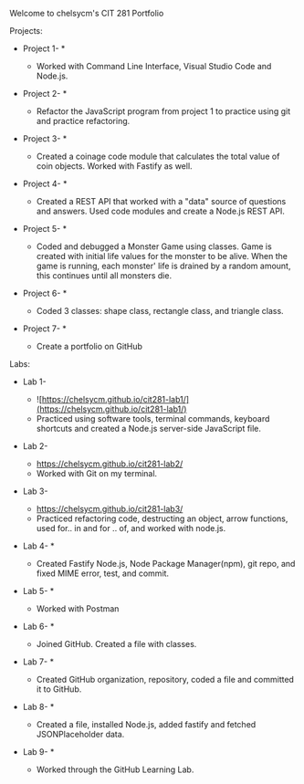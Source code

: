 Welcome to chelsycm's CIT 281 Portfolio

Projects: 

  * Project 1-
    * 
    * Worked with Command Line Interface, Visual Studio Code and Node.js. 
  
  * Project 2- 
    * 
    * Refactor the JavaScript program from project 1 to practice using git and practice refactoring. 
  
  * Project 3- 
    *
    * Created a coinage code module that calculates the total value of coin objects. Worked with Fastify as well. 
  
  * Project 4- 
    * 
    * Created a REST API that worked with a "data" source of questions and answers. Used code modules and create a Node.js REST API. 
  
  * Project 5- 
    * 
    * Coded and debugged a Monster Game using classes. Game is created with initial life values for the monster to be alive. When the game is running, each monster'
  life is drained by a random amount, this continues until all monsters die. 
   
  * Project 6- 
    * 
    * Coded 3 classes: shape class, rectangle class, and triangle class. 
  
  * Project 7- 
    *
    * Create a portfolio on GitHub 
  
 Labs:
  * Lab 1- 
    * ![https://chelsycm.github.io/cit281-lab1/](https://chelsycm.github.io/cit281-lab1/)    
    * Practiced using software tools, terminal commands, keyboard shortcuts and created a Node.js server-side JavaScript file. 
  
  * Lab 2- 
    * https://chelsycm.github.io/cit281-lab2/
    * Worked with Git on my terminal. 
  
  * Lab 3- 
    * https://chelsycm.github.io/cit281-lab3/
    * Practiced refactoring code, destructing an object, arrow functions, used for.. in and for .. of, and worked with node.js. 
  
  * Lab 4- 
    * 
    * Created Fastify Node.js, Node Package Manager(npm), git repo, and fixed MIME error, test, and commit. 
  
  * Lab 5- 
    * 
    * Worked with Postman 
  
  * Lab 6- 
    * 
    * Joined GitHub. Created a file with classes. 
  
  * Lab 7- 
    * 
    * Created GitHub organization, repository, coded a file and committed it to GitHub. 
  
  * Lab 8- 
    * 
    * Created a file, installed Node.js, added fastify and fetched JSONPlaceholder data. 
  
  * Lab 9- 
    * 
    * Worked through the GitHub Learning Lab. 
